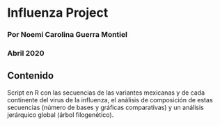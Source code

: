 # Influenza Project
### Por Noemi Carolina Guerra Montiel
### Abril 2020

## Contenido
Script en R con las secuencias de las variantes mexicanas y de cada continente del virus de la influenza, el análisis de composición de estas secuencias (número de bases y gráficas comparativas) y un análisis jerárquico global (árbol filogenético). 

